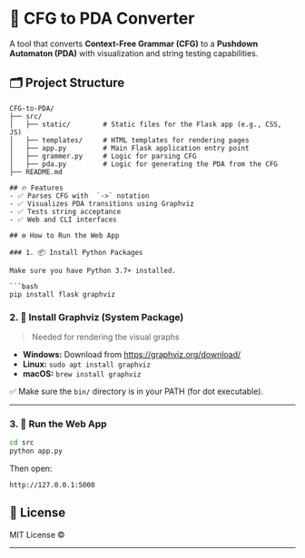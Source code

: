 # 🎯 CFG to PDA Converter

A tool that converts **Context-Free Grammar (CFG)** to a **Pushdown Automaton (PDA)** with visualization and string testing capabilities.

## 🗂 Project Structure
```
CFG-to-PDA/
├── src/
│   ├── static/        # Static files for the Flask app (e.g., CSS, JS)
│   ├── templates/     # HTML templates for rendering pages
│   ├── app.py         # Main Flask application entry point
│   ├── grammer.py     # Logic for parsing CFG
│   ├── pda.py         # Logic for generating the PDA from the CFG
├── README.md

## 🔥 Features
- ✅ Parses CFG with  `->` notation
- ✅ Visualizes PDA transitions using Graphviz
- ✅ Tests string acceptance
- ✅ Web and CLI interfaces

## ⚙ How to Run the Web App

### 1. 📦 Install Python Packages

Make sure you have Python 3.7+ installed.

```bash
pip install flask graphviz
```
### 2. 🧱 Install Graphviz (System Package)

> Needed for rendering the visual graphs

- **Windows:** Download from https://graphviz.org/download/
- **Linux:** `sudo apt install graphviz`
- **macOS:** `brew install graphviz`

✅ Make sure the `bin/` directory is in your PATH (for dot executable).

---
### 3. 🚀 Run the Web App

```bash
cd src
python app.py
```

Then open:

```
http://127.0.0.1:5000
```
## 📜 License

MIT License ©

---
